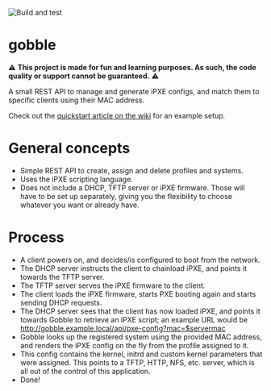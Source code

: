 ![Build and test](https://github.com/evanebb/gobble/actions/workflows/go.yml/badge.svg)
# gobble
:warning: **This project is made for fun and learning purposes. As such, the code quality or support cannot be guaranteed.** :warning:

A small REST API to manage and generate iPXE configs, and match them to specific clients using their MAC address.

Check out the [quickstart article on the wiki](https://github.com/evanebb/gobble/wiki/Quickstart) for an example setup.

# General concepts
- Simple REST API to create, assign and delete profiles and systems.
- Uses the iPXE scripting language.
- Does not include a DHCP, TFTP server or iPXE firmware. Those will have to be set up separately, giving you the flexibility to choose whatever you want or already have.

# Process
- A client powers on, and decides/is configured to boot from the network.
- The DHCP server instructs the client to chainload iPXE, and points it towards the TFTP server.
- The TFTP server serves the iPXE firmware to the client.
- The client loads the iPXE firmware, starts PXE booting again and starts sending DHCP requests.
- The DHCP server sees that the client has now loaded iPXE, and points it towards Gobble to retrieve an iPXE script; an example URL would be http://gobble.example.local/api/pxe-config?mac=$servermac
- Gobble looks up the registered system using the provided MAC address, and renders the iPXE config on the fly from the profile assigned to it.
- This config contains the kernel, initrd and custom kernel parameters that were assigned. This points to a TFTP, HTTP, NFS, etc. server, which is all out of the control of this application.
- Done!
